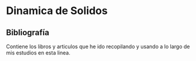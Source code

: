 # Dinamica de Solidos

## Bibliografía

Contiene los libros y articulos que he ido recopilando y usando a lo largo de mis estudios en esta linea.